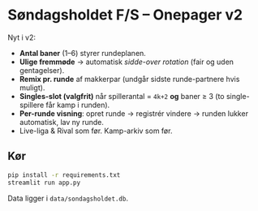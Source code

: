 
# Søndagsholdet F/S – Onepager v2

Nyt i v2:
- **Antal baner** (1–6) styrer rundeplanen.
- **Ulige fremmøde** → automatisk *sidde-over rotation* (fair og uden gentagelser).
- **Remix pr. runde** af makkerpar (undgår sidste runde-partnere hvis muligt).
- **Singles-slot (valgfrit)** når spillerantal = `4k+2` **og** baner ≥ 3 (to single-spillere får kamp i runden).
- **Per-runde visning**: opret runde → registrér vindere → runden lukker automatisk, lav ny runde.
- Live-liga & Rival som før. Kamp-arkiv som før.

## Kør

```bash
pip install -r requirements.txt
streamlit run app.py
```

Data ligger i `data/sondagsholdet.db`.
